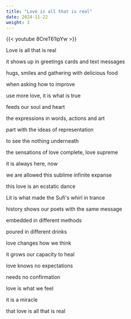 ```yaml
---
title: "Love is all that is real"
date: 2024-11-22
weight: 3
---
```

{{< youtube 8CreT61ipYw >}}

Love is all that is real

it shows up in greetings cards and text messages

hugs, smiles and gathering with delicious food

when asking how to improve

use more love, it is what is true

feeds our soul and heart

the expressions in words, actions and art

part with the ideas of representation

to see the nothing underneath

the sensations of love complete, love supreme

it is always here, now

we are allowed this sublime infinite expanse

this love is an ecstatic dance

Lit is what made the Sufi's whirl in trance

history shows our poets with the same message

embedded in different methods

poured in different drinks

love changes how we think

it grows our capacity to heal

love knows no expectations

needs no confirmation

love is what we feel

it is a miracle

that love is all that is real